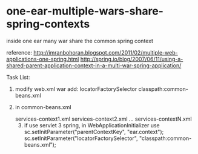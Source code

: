 one-ear-multiple-wars-share-spring-contexts
===========================================

inside one ear many war share the common spring context

reference: 
http://imranbohoran.blogspot.com/2011/02/multiple-web-applications-one-spring.html
http://spring.io/blog/2007/06/11/using-a-shared-parent-application-context-in-a-multi-war-spring-application/

Task List:
1. modify web.xml war
  add: 
  	<context-param>
	    <param-name>locatorFactorySelector</param-name>
	    <!--  beanrefContext.xml is the default, if you use that this block is unnecessary-->
	    <param-value>classpath:common-beans.xml</param-value> 
	</context-param> 

2. in common-beans.xml
    <!-- This bean is the parent ApplicationContext for the WebApplicationContexts defined in the WARs. 
         The context files listed here should contain beans that are used by all WARs, 
         for example Services and DAO's. -->
    <bean id="ear.context" class="org.springframework.context.support.ClassPathXmlApplicationContext">
        <constructor-arg>
            <list>
                <value>services-context1.xml</value>
                <value>services-context2.xml</value>
                  ...
                <value>services-contextN.xml</value>
            </list>
        </constructor-arg>
    </bean>

	3. if use servlet 3 spring, in WebApplicationInitializer
	use
		sc.setInitParameter("parentContextKey", "ear.context");
		sc.setInitParameter("locatorFactorySelector", "classpath:common-beans.xml");

